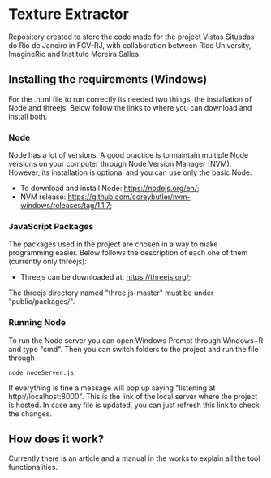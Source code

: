 # Texture Extractor

Repository created to store the code made for the project Vistas Situadas do Rio de Janeiro in FGV-RJ, with collaboration between Rice University, ImagineRio and Instituto Moreira Salles.

## Installing the requirements (Windows)

For the .html file to run correctly its needed two things, the installation of Node and threejs. Below follow the links to where you can download and install both.

### Node

Node has a lot of versions. A good practice is to maintain multiple Node versions on your computer through Node Version Manager (NVM). However, its installation is optional and you can use only the basic Node.

- To download and install Node: https://nodejs.org/en/;
- NVM release: https://github.com/coreybutler/nvm-windows/releases/tag/1.1.7;

### JavaScript Packages

The packages used in the project are chosen in a way to make programming easier. Below follows the description of each one of them (currently only threejs):

- Threejs can be downloaded at: https://threejs.org/;

The threejs directory named "three.js-master" must be under "public/packages/".

### Running Node

To run the Node server you can open Windows Prompt through Windows+R and type "cmd". Then you can switch folders to the project and run the file through 

    node nodeServer.js

If everything is fine a message will pop up saying "listening at http://localhost:8000". This is the link of the local server where the project is hosted. In case any file is updated, you can just refresh this link to check the changes.

## How does it work?

Currently there is an article and a manual in the works to explain all the tool functionalities.